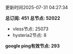 更新时间2025-07-31 04:27:34

**总订阅: 451**
**总节点: 52022**
- vless节点: 25073
- hysteria2节点: 8

**google ping有效节点: 293**
